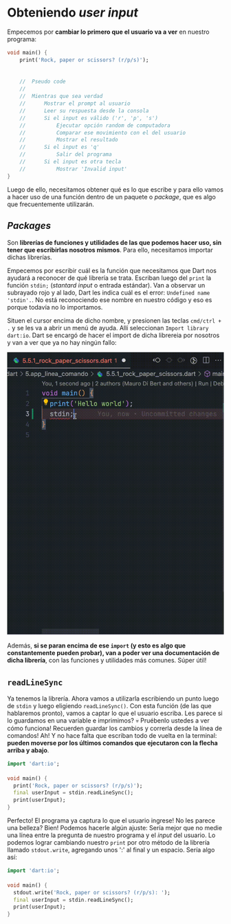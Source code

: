 # Obteniendo _user input_

Empecemos por __cambiar lo primero que el usuario va a ver__ en nuestro programa:

```dart
void main() {
    print('Rock, paper or scissors? (r/p/s)');


    //  Pseudo code
    //  
    //  Mientras que sea verdad
    //      Mostrar el prompt al usuario
    //      Leer su respuesta desde la consola
    //      Si el input es válido ('r', 'p', 's')
    //          Ejecutar opción random de computadora
    //          Comparar ese movimiento con el del usuario
    //          Mostrar el resultado
    //      Si el input es 'q'
    //          Salir del programa
    //      Si el input es otra tecla
    //          Mostrar 'Invalid input'
}
```

Luego de ello, necesitamos obtener qué es lo que escribe y para ello vamos a hacer uso de una función dentro de un paquete o _package_, que es algo que frecuentemente utilizarán.

## _Packages_

Son __librerías de funciones y utilidades de las que podemos hacer uso, sin tener que escribirlas nosotros mismos__. Para ello, necesitamos importar dichas librerías.

Empecemos por escribir cuál es la función que necesitamos que Dart nos ayudará a reconocer de qué librería se trata. Escriban luego del `print` la función `stdin;` (_stantard input_ o entrada estándar). Van a observar un subrayado rojo y al lado, Dart les indica cuál es el error: `Undefined name 'stdin'.`. No está reconociendo ese nombre en nuestro código y eso es porque todavía no lo importamos.

Situen el cursor encima de dicho nombre, y presionen las teclas `cmd/ctrl + .` y se les va a abrir un menú de ayuda. Allí seleccionan `Import library dart:io`. Dart se encargó de hacer el import de dicha librereia por nosotros y van a ver que ya no hay ningún fallo:

![Importando dart:io](https://raw.githubusercontent.com/themonkslab/courses/main/dart/5.app_linea_comando/5.7_importando_dart_io.gif)

Además, __si se paran encima de ese `import` (y esto es algo que constantemente pueden probar), van a poder ver una documentación de dicha librería__, con las funciones y utilidades más comunes. Súper útil!

## `readLineSync`

Ya tenemos la librería. Ahora vamos a utilizarla escribiendo un punto luego de `stdin` y luego eligiendo `readLineSync()`. Con esta función (de las que hablaremos pronto), vamos a captar lo que el usuario escriba. Les parece si lo guardamos en una variable e imprimimos? 💀 Pruébenlo ustedes a ver cómo funciona! Recuerden guardar los cambios y correrla desde la línea de comandos! Ah! Y no hace falta que escriban todo de vuelta en la terminal: __pueden moverse por los últimos comandos que ejecutaron con la flecha arriba y abajo__.

```dart
import 'dart:io';

void main() {
  print('Rock, paper or scissors? (r/p/s)');
  final userInput = stdin.readLineSync();
  print(userInput);
}
```

Perfecto! El programa ya captura lo que el usuario ingrese! No les parece una belleza? Bien! Podemos hacerle algún ajuste: Sería mejor que no medie una línea entre la pregunta de nuestro programa y el _input_ del usuario. Lo podemos lograr cambiando nuestro `print` por otro método de la librería llamado `stdout.write`, agregando unos ':' al final y un espacio.  Sería algo así:

```dart
import 'dart:io';

void main() {
  stdout.write('Rock, paper or scissors? (r/p/s): ');
  final userInput = stdin.readLineSync();
  print(userInput);
}
```
